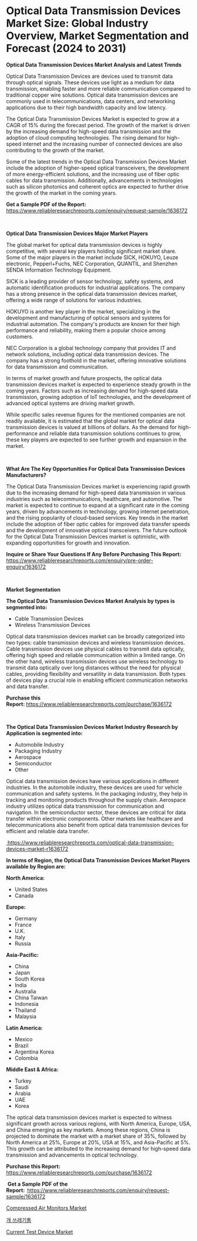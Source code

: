 <p><h1>Optical Data Transmission Devices Market Size: Global Industry Overview, Market Segmentation and Forecast (2024 to 2031)</h1></p><p><strong>Optical Data Transmission Devices Market Analysis and Latest Trends</strong></p>
<p><p>Optical Data Transmission Devices are devices used to transmit data through optical signals. These devices use light as a medium for data transmission, enabling faster and more reliable communication compared to traditional copper wire solutions. Optical data transmission devices are commonly used in telecommunications, data centers, and networking applications due to their high bandwidth capacity and low latency.</p><p>The Optical Data Transmission Devices Market is expected to grow at a CAGR of 15% during the forecast period. The growth of the market is driven by the increasing demand for high-speed data transmission and the adoption of cloud computing technologies. The rising demand for high-speed internet and the increasing number of connected devices are also contributing to the growth of the market.</p><p>Some of the latest trends in the Optical Data Transmission Devices Market include the adoption of higher-speed optical transceivers, the development of more energy-efficient solutions, and the increasing use of fiber optic cables for data transmission. Additionally, advancements in technologies such as silicon photonics and coherent optics are expected to further drive the growth of the market in the coming years.</p></p>
<p><strong>Get a Sample PDF of the Report:&nbsp;</strong> <a href="https://www.reliableresearchreports.com/enquiry/request-sample/1636172">https://www.reliableresearchreports.com/enquiry/request-sample/1636172</a></p>
<p>&nbsp;</p>
<p><strong>Optical Data Transmission Devices Major Market Players</strong></p>
<p><p>The global market for optical data transmission devices is highly competitive, with several key players holding significant market share. Some of the major players in the market include SICK, HOKUYO, Leuze electronic, Pepperl+Fuchs, NEC Corporation, QUANTIL, and Shenzhen SENDA Information Technology Equipment.</p><p>SICK is a leading provider of sensor technology, safety systems, and automatic identification products for industrial applications. The company has a strong presence in the optical data transmission devices market, offering a wide range of solutions for various industries.</p><p>HOKUYO is another key player in the market, specializing in the development and manufacturing of optical sensors and systems for industrial automation. The company's products are known for their high performance and reliability, making them a popular choice among customers.</p><p>NEC Corporation is a global technology company that provides IT and network solutions, including optical data transmission devices. The company has a strong foothold in the market, offering innovative solutions for data transmission and communication.</p><p>In terms of market growth and future prospects, the optical data transmission devices market is expected to experience steady growth in the coming years. Factors such as increasing demand for high-speed data transmission, growing adoption of IoT technologies, and the development of advanced optical systems are driving market growth.</p><p>While specific sales revenue figures for the mentioned companies are not readily available, it is estimated that the global market for optical data transmission devices is valued at billions of dollars. As the demand for high-performance and reliable data transmission solutions continues to grow, these key players are expected to see further growth and expansion in the market.</p></p>
<p>&nbsp;</p>
<p><strong>What Are The Key Opportunities For Optical Data Transmission Devices Manufacturers?</strong></p>
<p><p>The Optical Data Transmission Devices market is experiencing rapid growth due to the increasing demand for high-speed data transmission in various industries such as telecommunications, healthcare, and automotive. The market is expected to continue to expand at a significant rate in the coming years, driven by advancements in technology, growing internet penetration, and the rising popularity of cloud-based services. Key trends in the market include the adoption of fiber optic cables for improved data transfer speeds and the development of innovative optical transceivers. The future outlook for the Optical Data Transmission Devices market is optimistic, with expanding opportunities for growth and innovation.</p></p>
<p><strong>Inquire or Share Your Questions If Any Before Purchasing This Report:</strong> <a href="https://www.reliableresearchreports.com/enquiry/pre-order-enquiry/1636172">https://www.reliableresearchreports.com/enquiry/pre-order-enquiry/1636172</a></p>
<p>&nbsp;</p>
<p><strong>Market Segmentation</strong></p>
<p><strong>The Optical Data Transmission Devices Market Analysis by types is segmented into:</strong></p>
<p><ul><li>Cable Transmission Devices</li><li>Wireless Transmission Devices</li></ul></p>
<p><p>Optical data transmission devices market can be broadly categorized into two types: cable transmission devices and wireless transmission devices. Cable transmission devices use physical cables to transmit data optically, offering high speed and reliable communication within a limited range. On the other hand, wireless transmission devices use wireless technology to transmit data optically over long distances without the need for physical cables, providing flexibility and versatility in data transmission. Both types of devices play a crucial role in enabling efficient communication networks and data transfer.</p></p>
<p><strong>Purchase this Report:&nbsp;</strong><a href="https://www.reliableresearchreports.com/purchase/1636172">https://www.reliableresearchreports.com/purchase/1636172</a></p>
<p>&nbsp;</p>
<p><strong>The Optical Data Transmission Devices Market Industry Research by Application is segmented into:</strong></p>
<p><ul><li>Automobile Industry</li><li>Packaging Industry</li><li>Aerospace</li><li>Semiconductor</li><li>Other</li></ul></p>
<p><p>Optical data transmission devices have various applications in different industries. In the automobile industry, these devices are used for vehicle communication and safety systems. In the packaging industry, they help in tracking and monitoring products throughout the supply chain. Aerospace industry utilizes optical data transmission for communication and navigation. In the semiconductor sector, these devices are critical for data transfer within electronic components. Other markets like healthcare and telecommunications also benefit from optical data transmission devices for efficient and reliable data transfer.</p></p>
<p><a href="https://www.reliableresearchreports.com/optical-data-transmission-devices-market-r1636172">&nbsp;https://www.reliableresearchreports.com/optical-data-transmission-devices-market-r1636172</a></p>
<p><strong>In terms of Region, the Optical Data Transmission Devices Market Players available by Region are:</strong></p>
<p>
    <p> <strong> North America: </strong>
        <ul>
            <li>United States</li>
            <li>Canada</li>
        </ul>
        </p> 
    <p> <strong> Europe: </strong>
        <ul>
            <li>Germany</li>
            <li>France</li>
            <li>U.K.</li>
            <li>Italy</li>
            <li>Russia</li>
        </ul>
        </p> 
    <p> <strong> Asia-Pacific: </strong>
        <ul>
            <li>China</li>
            <li>Japan</li>
            <li>South Korea</li>
            <li>India</li>
            <li>Australia</li>
            <li>China Taiwan</li>
            <li>Indonesia</li>
            <li>Thailand</li>
            <li>Malaysia</li>
        </ul>
        </p> 
    <p> <strong> Latin America: </strong>
        <ul>
            <li>Mexico</li>
            <li>Brazil</li>
            <li>Argentina Korea</li>
            <li>Colombia</li>
        </ul>
        </p> 
    <p> <strong> Middle East & Africa: </strong>
        <ul>
            <li>Turkey</li>
            <li>Saudi</li>
            <li>Arabia</li>
            <li>UAE</li>
            <li>Korea</li>
        </ul>
    </p>
    </p>
<p><p>The optical data transmission devices market is expected to witness significant growth across various regions, with North America, Europe, USA, and China emerging as key markets. Among these regions, China is projected to dominate the market with a market share of 35%, followed by North America at 25%, Europe at 20%, USA at 15%, and Asia-Pacific at 5%. This growth can be attributed to the increasing demand for high-speed data transmission and advancements in optical technology.</p></p>
<p><strong>Purchase this Report: </strong><a href="https://www.reliableresearchreports.com/purchase/1636172">https://www.reliableresearchreports.com/purchase/1636172</a></p>
<p>&nbsp;<strong>Get a Sample PDF of the Report:&nbsp;&nbsp;</strong><a href="https://www.reliableresearchreports.com/enquiry/request-sample/1636172">https://www.reliableresearchreports.com/enquiry/request-sample/1636172</a></p>
<p><strong></strong></p>
<p><p><a href="https://github.com/FassouRP/Market-Research-Report-List-4/blob/main/compressed-air-monitors-market.md">Compressed Air Monitors Market</a></p><p><a href="https://github.com/mpodehpw07370073/Market-Research-Report-List-1/blob/main/489526225156.md">개 쓰레기통</a></p><p><a href="https://circular-yam-9b9.notion.site/Current-Test-Device-Market-The-Key-To-Successful-Business-Strategy-Forecast-Till-2031-803d332eca904134a8b4f99b603f1f40">Current Test Device Market</a></p></p>